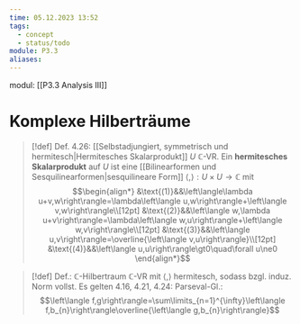 ```yaml
---
time: 05.12.2023 13:52
tags:
  - concept
  - status/todo
module: P3.3
aliases:
---
```

modul: [[P3.3 Analysis III]]
# Komplexe Hilberträume

>[!def] Def. 4.26: [[Selbstadjungiert, symmetrisch und hermitesch|Hermitesches Skalarprodukt]]
>$U$ $\mathbb{C}$-VR. Ein **hermitesches Skalarprodukt** auf $U$ ist eine [[Bilinearformen und Sesquilinearformen|sesquilineare Form]] $\left\langle,\right\rangle:U\times U\rightarrow\mathbb{C}$ mit $$\begin{align*}
&\text{(1)}&&\left\langle\lambda u+v,w\right\rangle=\lambda\left\langle u,w\right\rangle+\left\langle v,w\right\rangle\\[12pt]
&\text{(2)}&&\left\langle w,\lambda u+v\right\rangle=\lambda\left\langle w,u\right\rangle+\left\langle w,v\right\rangle\\[12pt]
&\text{(3)}&&\left\langle u,v\right\rangle=\overline{\left\langle v,u\right\rangle}\\[12pt]
&\text{(4)}&&\left\langle u,u\right\rangle\gt0\quad\forall u\ne0
\end{align*}$$

>[!def] Def.: $\mathbb{C}$-Hilbertraum
>$\mathbb{C}$-VR mit $\left\langle,\right\rangle$ hermitesch, sodass bzgl. induz. Norm vollst. Es gelten 4.16, 4.21, 4.24: Parseval-Gl.: $$\left\langle f,g\right\rangle=\sum\limits_{n=1}^{\infty}\left\langle f,b_{n}\right\rangle\overline{\left\langle g,b_{n}\right\rangle}$$
